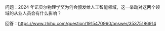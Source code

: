 
问题：2024 年诺贝尔物理学奖为何会颁发给人工智能领域，这一举动对这两个领域的从业人员会有什么影响？

回答：https://www.zhihu.com/question/1915470960/answer/35375186914
